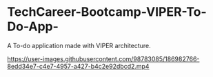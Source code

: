 # TechCareer-Bootcamp-VIPER-To-Do-App-
A To-do application made with VIPER architecture.




https://user-images.githubusercontent.com/98783085/186982766-8edd34e7-c4e7-4957-a427-b4c2e92dbcd2.mp4

